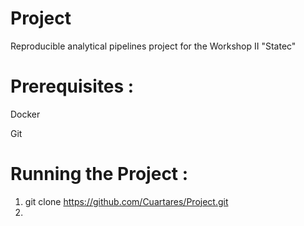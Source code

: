 # Project
Reproducible analytical pipelines project for the Workshop II "Statec"

# Prerequisites :

Docker

Git

# Running the Project :

1) git clone https://github.com/Cuartares/Project.git
2) 
